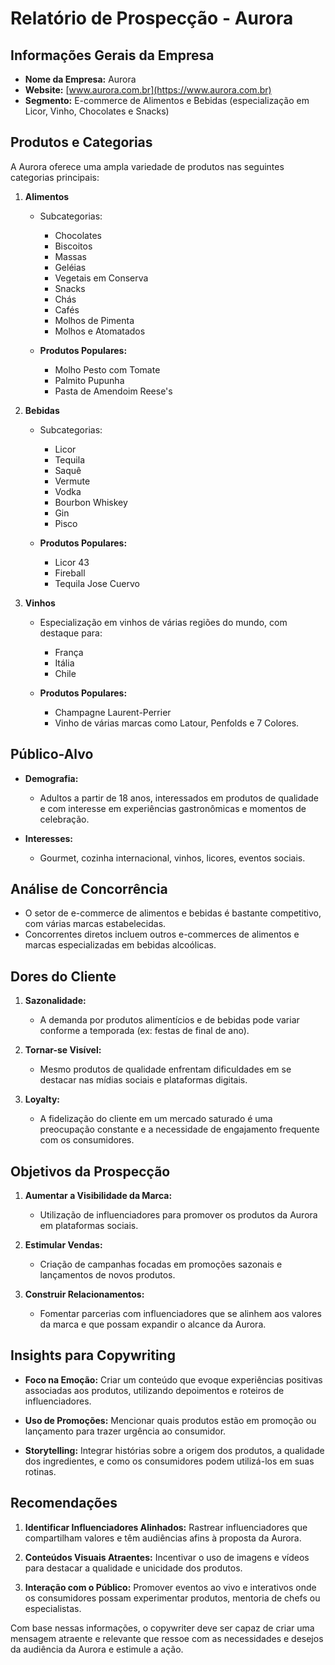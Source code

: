 # Relatório de Prospecção - Aurora

## Informações Gerais da Empresa
- **Nome da Empresa:** Aurora
- **Website:** [www.aurora.com.br](https://www.aurora.com.br)
- **Segmento:** E-commerce de Alimentos e Bebidas (especialização em Licor, Vinho, Chocolates e Snacks)

## Produtos e Categorias
A Aurora oferece uma ampla variedade de produtos nas seguintes categorias principais:

1. **Alimentos**
   - Subcategorias:
     - Chocolates
     - Biscoitos
     - Massas
     - Geléias
     - Vegetais em Conserva
     - Snacks
     - Chás
     - Cafés
     - Molhos de Pimenta
     - Molhos e Atomatados

   - **Produtos Populares:**
     - Molho Pesto com Tomate
     - Palmito Pupunha
     - Pasta de Amendoim Reese's

2. **Bebidas**
   - Subcategorias:
     - Licor
     - Tequila
     - Saquê
     - Vermute
     - Vodka
     - Bourbon Whiskey
     - Gin
     - Pisco

   - **Produtos Populares:**
     - Licor 43
     - Fireball
     - Tequila Jose Cuervo

3. **Vinhos**
   - Especialização em vinhos de várias regiões do mundo, com destaque para:
     - França
     - Itália
     - Chile

   - **Produtos Populares:**
     - Champagne Laurent-Perrier
     - Vinho de várias marcas como Latour, Penfolds e 7 Colores.

## Público-Alvo
- **Demografia:**
  - Adultos a partir de 18 anos, interessados em produtos de qualidade e com interesse em experiências gastronômicas e momentos de celebração.

- **Interesses:**
  - Gourmet, cozinha internacional, vinhos, licores, eventos sociais.

## Análise de Concorrência
- O setor de e-commerce de alimentos e bebidas é bastante competitivo, com várias marcas estabelecidas.
- Concorrentes diretos incluem outros e-commerces de alimentos e marcas especializadas em bebidas alcoólicas.

## Dores do Cliente
1. **Sazonalidade:**
   - A demanda por produtos alimentícios e de bebidas pode variar conforme a temporada (ex: festas de final de ano).

2. **Tornar-se Visível:**
   - Mesmo produtos de qualidade enfrentam dificuldades em se destacar nas mídias sociais e plataformas digitais.

3. **Loyalty:**
   - A fidelização do cliente em um mercado saturado é uma preocupação constante e a necessidade de engajamento frequente com os consumidores.

## Objetivos da Prospecção
1. **Aumentar a Visibilidade da Marca:**
   - Utilização de influenciadores para promover os produtos da Aurora em plataformas sociais.

2. **Estimular Vendas:**
   - Criação de campanhas focadas em promoções sazonais e lançamentos de novos produtos.

3. **Construir Relacionamentos:**
   - Fomentar parcerias com influenciadores que se alinhem aos valores da marca e que possam expandir o alcance da Aurora.

## Insights para Copywriting
- **Foco na Emoção:** Criar um conteúdo que evoque experiências positivas associadas aos produtos, utilizando depoimentos e roteiros de influenciadores.
  
- **Uso de Promoções:** Mencionar quais produtos estão em promoção ou lançamento para trazer urgência ao consumidor.

- **Storytelling:** Integrar histórias sobre a origem dos produtos, a qualidade dos ingredientes, e como os consumidores podem utilizá-los em suas rotinas.

## Recomendações
1. **Identificar Influenciadores Alinhados:** Rastrear influenciadores que compartilham valores e têm audiências afins à proposta da Aurora.

2. **Conteúdos Visuais Atraentes:** Incentivar o uso de imagens e vídeos para destacar a qualidade e unicidade dos produtos.

3. **Interação com o Público:** Promover eventos ao vivo e interativos onde os consumidores possam experimentar produtos, mentoria de chefs ou especialistas.

Com base nessas informações, o copywriter deve ser capaz de criar uma mensagem atraente e relevante que ressoe com as necessidades e desejos da audiência da Aurora e estimule a ação.